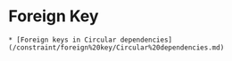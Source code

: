 # Foreign Key

    * [Foreign keys in Circular dependencies](/constraint/foreign%20key/Circular%20dependencies.md)